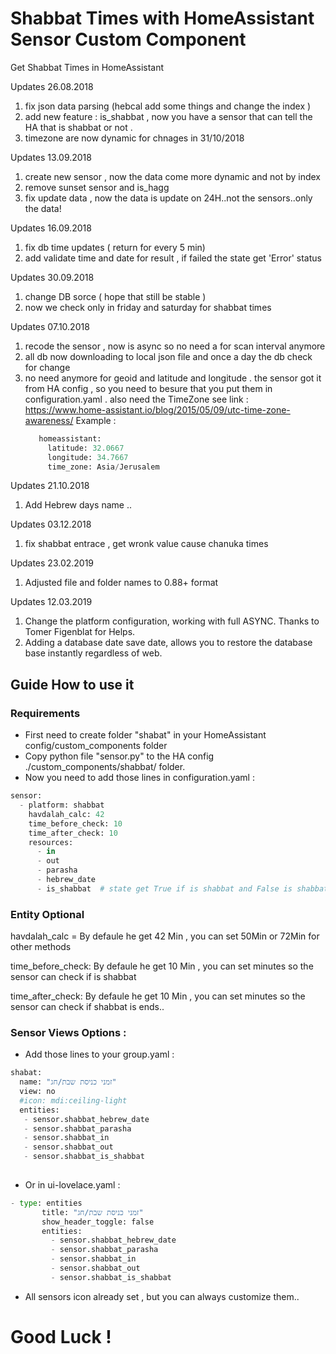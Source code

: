# Shabbat Times with HomeAssistant Sensor Custom Component
Get Shabbat Times in HomeAssistant

Updates 26.08.2018
1. fix json data parsing (hebcal add some things and change the index )
2. add new feature : is_shabbat , now you have a sensor that can tell the HA that is shabbat or not .
3. timezone are now dynamic for chnages in 31/10/2018

Updates 13.09.2018
1. create new sensor , now the data come more dynamic and not by index
2. remove sunset sensor and is_hagg
3. fix update data , now the data is update on 24H..not the sensors..only the data!

Updates 16.09.2018
1. fix db time updates ( return for every 5 min)
2. add validate time and date for result , if failed the state get 'Error' status

Updates 30.09.2018
1. change DB sorce ( hope that still be stable )
2. now we check only in friday and saturday for shabbat times 

Updates 07.10.2018
1. recode the sensor , now is async so no need a for scan interval anymore
2. all db now downloading to local json file and once a day the db check for change
3. no need anymore for geoid and latitude and longitude . the sensor got it from HA config ,
   so you need to besure that you put them in configuration.yaml . also need the TimeZone 
   see link : https://www.home-assistant.io/blog/2015/05/09/utc-time-zone-awareness/
   Example :
   ```python
      homeassistant:
        latitude: 32.0667
        longitude: 34.7667
        time_zone: Asia/Jerusalem
   ```
   
Updates 21.10.2018
1. Add Hebrew days name ..

Updates 03.12.2018
1. fix shabbat entrace , get wronk value cause chanuka times

Updates 23.02.2019
1. Adjusted file and folder names to 0.88+ format
   
Updates 12.03.2019
1. Change the platform configuration, working with full ASYNC. Thanks to Tomer Figenblat for Helps.
2. Adding a database date save date, allows you to restore the database base instantly regardless of web.   

   
## Guide How to use it

### Requirements

* First need to create folder "shabat" in your HomeAssistant config/custom_components folder
* Copy python file "sensor.py" to the HA config ./custom_components/shabbat/ folder.
* Now you need to add those lines in configuration.yaml :

```python
sensor:
  - platform: shabbat
    havdalah_calc: 42 
    time_before_check: 10
    time_after_check: 10
    resources:
      - in
      - out
      - parasha
      - hebrew_date
      - is_shabbat  # state get True if is shabbat and False is shabbat end.
  ```
  
  ### Entity Optional
  
  havdalah_calc =   By defaule he get 42 Min , you can set 50Min or 72Min for other methods
  
  time_before_check: By defaule he get 10 Min , you can set minutes so the sensor can check if is shabbat
  
  time_after_check: By defaule he get 10 Min , you can set minutes so the sensor can check if shabbat is ends..
  
  ### Sensor Views Options :
  
* Add those lines to your group.yaml :
```python
shabat:
  name: "זמני כניסת שבת/חג"
  view: no
  #icon: mdi:ceiling-light
  entities:
   - sensor.shabbat_hebrew_date
   - sensor.shabbat_parasha
   - sensor.shabbat_in
   - sensor.shabbat_out
   - sensor.shabbat_is_shabbat
   
 ```
 
 * Or in ui-lovelace.yaml :
 
 ```python
 - type: entities
        title: "זמני כניסת שבת/חג"
        show_header_toggle: false
        entities:
          - sensor.shabbat_hebrew_date
          - sensor.shabbat_parasha
          - sensor.shabbat_in
          - sensor.shabbat_out
          - sensor.shabbat_is_shabbat
 ```
 * All sensors icon already set , but you can always customize them..
 
 # Good Luck !
